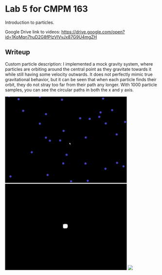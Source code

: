 # Lab 5 for CMPM 163
Introduction to particles.

Google Drive link to videos:
https://drive.google.com/open?id=1KoMqn7huD2G8fPlzVlVvJx87G9U4mgZH

## Writeup  

Custom particle description:
I implemented a mock gravity system, where particles are orbiting around the central point as they gravitate towards it while still having some velocity outwards. It does not perfectly mimic true gravitational behavior, but it can be seen that when each particle finds their orbit, they do not stray too far from their path any longer. With 1000 particle samples, you can see the circular paths in both the x and y axis.

<img src="images/lab5part1demo.gif" width="400">
<img src="images/lab5part2demo.gif" width="400">
<img src="images/lab5part3demo.gif" width="400">
